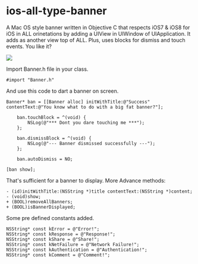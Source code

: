 ios-all-type-banner
======================

A Mac OS style banner written in Objective C that respects iOS7 &amp; iOS8 for iOS in ALL orinetations by adding a UIView in UIWindow of UIApplication. It adds as another view top of ALL. Plus, uses blocks for dismiss and touch events. You like it?



<img src="http://imgur.com/nh7AvVb"/>


Import Banner.h file in your class.

	#import "Banner.h"

And use this code to dart a banner on screen.

    Banner* ban = [[Banner alloc] initWithTitle:@"Success" contentText:@"You know what to do with a big fat banner?"];
    
        ban.touchBlock = ^(void) {
            NSLog(@"*** Dont you dare touching me ***");
        };
    
        ban.dismissBlock = ^(void) {
            NSLog(@"--- Banner dismissed successfully ---");
        };
    
        ban.autoDismiss = NO;
    
    [ban show];
    

That's sufficient for a banner to display. More Advance methods:

	- (id)initWithTitle:(NSString *)title contentText:(NSString *)content;
	- (void)show;
	+ (BOOL)removeAllBanners;
	+ (BOOL)isBannerDisplayed;


Some pre defined constants added.

	NSString* const kError = @"Error!";
	NSString* const kResponse = @"Response!";
	NSString* const kShare = @"Share!";
	NSString* const kNetFailure = @"Network Failure!";
	NSString* const kAuthentication = @"Authentication!";
	NSString* const kComment = @"Comment!";



